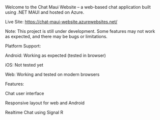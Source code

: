 Welcome to the Chat Maui Website – a web-based chat application built using .NET MAUI and hosted on Azure.

Live Site: https://chat-maui-website.azurewebsites.net/

Note:
This project is still under development. Some features may not work as expected, and there may be bugs or limitations.

Platform Support:

Android: Working as expected (tested in browser)

iOS: Not tested yet

Web: Working and tested on modern browsers

Features:

Chat user interface

Responsive layout for web and Android

Realtime Chat using Signal R
